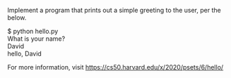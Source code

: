 Implement a program that prints out a simple greeting to the user, per the below.

$ python hello.py  
What is your name?  
David  
hello, David  

For more information, visit https://cs50.harvard.edu/x/2020/psets/6/hello/